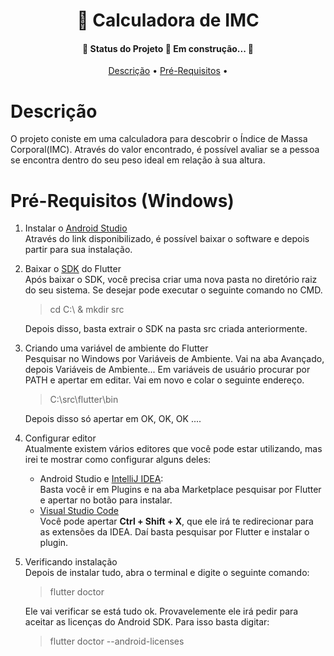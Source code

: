 <h1 align="center">🧮 Calculadora de IMC</h1>

<h4 align="center"> 
	🚧  Status do Projeto 🚀 Em construção...  🚧
</h4>

<p align="center">
 <a href="# Descrição">Descrição</a> •
 <a href="# Pré-Requisitos">Pré-Requisitos</a> •
</p>

# Descrição
O projeto coniste em uma calculadora para descobrir o Índice de Massa Corporal(IMC). Através do valor encontrado, é possível avaliar se a pessoa se encontra dentro do seu peso ideal em relação à sua altura.

# Pré-Requisitos (Windows)
1. Instalar o [Android Studio](https://developer.android.com/studio/)  
Através do link disponibilizado, é possível baixar o software e depois partir para sua instalação.  

2. Baixar o [SDK](https://flutter.dev/docs/get-started/install/windows) do Flutter  
Após baixar o SDK, você precisa criar uma nova pasta no diretório raiz do seu sistema. Se desejar pode executar o seguinte comando no CMD.
    > cd C:\ & mkdir src    
    
    Depois disso, basta extrair o SDK na pasta src criada anteriormente.
  
3. Criando uma variável de ambiente do Flutter  
Pesquisar no Windows por Variáveis de Ambiente. Vai na aba Avançado, depois Variáveis de Ambiente... Em variáveis de usuário procurar por PATH e apertar em editar. Vai em novo e colar o seguinte endereço.
    > C:\src\flutter\bin  

    Depois disso só apertar em OK, OK, OK ....

4. Configurar editor  
Atualmente existem vários editores que você pode estar utilizando, mas irei te mostrar como configurar alguns deles:  
    * Android Studio e [IntelliJ IDEA](https://www.jetbrains.com/pt-br/idea/):  
    Basta você ir em Plugins e na aba Marketplace pesquisar por Flutter e apertar no botão para instalar.
    * [Visual Studio Code](https://code.visualstudio.com/)  
    Você pode apertar **Ctrl + Shift + X**, que ele irá te redirecionar para as extensões da IDEA. Daí basta pesquisar por Flutter e instalar o plugin.

5. Verificando instalação  
Depois de instalar tudo, abra o terminal e digite o seguinte comando:
    > flutter doctor  

    Ele vai verificar se está tudo ok. Provavelemente ele irá pedir para aceitar as licenças do Android SDK. Para isso basta digitar:
    > flutter doctor --android-licenses  


